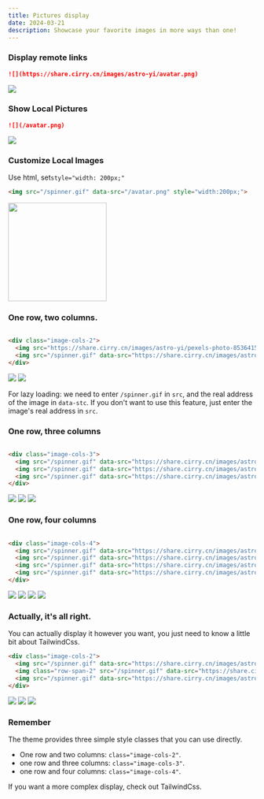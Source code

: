 ```yaml
---
title: Pictures display
date: 2024-03-21
description: Showcase your favorite images in more ways than one!
---
```


### Display remote links

```md
![](https://share.cirry.cn/images/astro-yi/avatar.png)
```

![](https://share.cirry.cn/images/astro-yi/avatar.png)

### Show Local Pictures

```md
![](/avatar.png)
```

![](/avatar.png)

### Customize Local Images

Use html, set`style="width: 200px;"`

```html
<img src="/spinner.gif" data-src="/avatar.png" style="width:200px;">
```

<img src="/spinner.gif" data-src="/avatar.png" style="width:200px;">

### One row, two columns.

```html

<div class="image-cols-2">
  <img src="https://share.cirry.cn/images/astro-yi/pexels-photo-8536415.jpeg">
  <img src="/spinner.gif" data-src="https://share.cirry.cn/images/astro-yi/pexels-kyle-miller-20582700.jpg">
</div>
```

<div class="image-cols-2">
  <img src="https://share.cirry.cn/images/astro-yi/pexels-photo-8536415.jpeg">
  <img src="/spinner.gif" data-src="https://share.cirry.cn/images/astro-yi/pexels-kyle-miller-20582700.jpg" >
</div>


For lazy loading: we need to enter `/spinner.gif` in `src`, and the real address of the image in `data-stc`. If you don't want to use this feature, just enter the image's real address in `src`.

### One row, three columns

```html

<div class="image-cols-3">
  <img src="/spinner.gif" data-src="https://share.cirry.cn/images/astro-yi/pexels-photo-8536415.jpeg">
  <img src="/spinner.gif" data-src="https://share.cirry.cn/images/astro-yi/pexels-kyle-miller-20582700.jpg">
  <img src="/spinner.gif" data-src="https://share.cirry.cn/images/astro-yi/pexels-photo-20523844.jpeg">
</div>
```

<div class="image-cols-3">
  <img src="/spinner.gif" data-src="https://share.cirry.cn/images/astro-yi/pexels-photo-8536415.jpeg">
  <img src="/spinner.gif" data-src="https://share.cirry.cn/images/astro-yi/pexels-kyle-miller-20582700.jpg" >
  <img src="/spinner.gif" data-src="https://share.cirry.cn/images/astro-yi/pexels-photo-20523844.jpeg" >
</div>

### One row, four columns

```html

<div class="image-cols-4">
  <img src="/spinner.gif" data-src="https://share.cirry.cn/images/astro-yi/pexels-photo-8536415.jpeg">
  <img src="/spinner.gif" data-src="https://share.cirry.cn/images/astro-yi/pexels-kyle-miller-20582700.jpg">
  <img src="/spinner.gif" data-src="https://share.cirry.cn/images/astro-yi/pexels-photo-20523844.jpeg">
  <img src="/spinner.gif" data-src="https://share.cirry.cn/images/astro-yi/pexels-photo-8536415.jpeg">
</div>
```

<div class="image-cols-4">
  <img class="object-fill" src="/spinner.gif" data-src="https://share.cirry.cn/images/astro-yi/pexels-photo-8536415.jpeg">
  <img class="object-fill" src="/spinner.gif" data-src="https://share.cirry.cn/images/astro-yi/pexels-kyle-miller-20582700.jpg" >
  <img class="object-fill" src="/spinner.gif" data-src="https://share.cirry.cn/images/astro-yi/pexels-photo-20523844.jpeg" >
  <img src="/spinner.gif" data-src="https://share.cirry.cn/images/astro-yi/pexels-photo-8536415.jpeg">
</div>

### Actually, it's all right.

You can actually display it however you want, you just need to know a little bit about TailwindCss.

```html
<div class="image-cols-2">
  <img src="/spinner.gif" data-src="https://share.cirry.cn/images/astro-yi/pexels-photo-8536415.jpeg">
  <img class="row-span-2" src="/spinner.gif" data-src="https://share.cirry.cn/images/astro-yi/pexels-jeffer-berrire-9027257.jpg">
  <img src="/spinner.gif" data-src="https://share.cirry.cn/images/astro-yi/pexels-kyle-miller-20582700.jpg">
</div>
```

<div class="image-cols-2">
<img src="/spinner.gif" class="object-fill" data-src="https://share.cirry.cn/images/astro-yi/pexels-photo-8536415.jpeg">
<img class="row-span-2 object-fill" src="/spinner.gif" data-src="https://share.cirry.cn/images/astro-yi/pexels-photo-8907866.jpeg">
<img src="/spinner.gif" class="object-fill" data-src="https://share.cirry.cn/images/astro-yi/pexels-photo-20523844.jpeg">
</div>

### Remember

The theme provides three simple style classes that you can use directly.

+ One row and two columns: `class="image-cols-2"`.
+ one row and three columns: `class="image-cols-3"`.
+ one row and four columns: `class="image-cols-4"`.

If you want a more complex display, check out TailwindCss.
